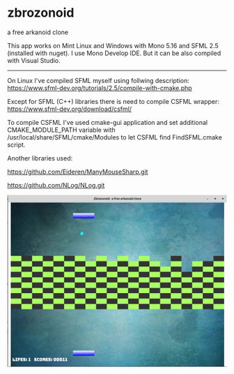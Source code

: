 # zbrozonoid
a free arkanoid clone

This app works on Mint Linux and Windows with Mono 5.16 and SFML 2.5 (installed with nuget). 
I use Mono Develop IDE. But it can be also compiled with Visual Studio.

---

On Linux I've compiled SFML myself using follwing description:
https://www.sfml-dev.org/tutorials/2.5/compile-with-cmake.php

Except for SFML (C++) libraries there is need to compile CSFML wrapper:
https://www.sfml-dev.org/download/csfml/

To compile CSFML I've used cmake-gui application and set additional CMAKE_MODULE_PATH variable with
/usr/local/share/SFML/cmake/Modules
to let CSFML find FindSFML.cmake script.

Another libraries used:

https://github.com/Eideren/ManyMouseSharp.git

https://github.com/NLog/NLog.git


![](zbrozonoid.png)







